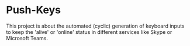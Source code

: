 # Push-Keys
This project is about the automated (cyclic) generation of keyboard inputs to keep the 'alive' or 'online'  status in different services like Skype or Microsoft Teams.   
